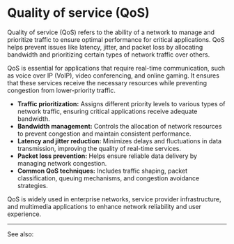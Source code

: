 
# Quality of service (QoS)

Quality of service (QoS) refers to the ability of a network to manage and prioritize traffic to ensure optimal performance for critical applications. QoS helps prevent issues like latency, jitter, and packet loss by allocating bandwidth and prioritizing certain types of network traffic over others.

QoS is essential for applications that require real-time communication, such as voice over IP (VoIP), video conferencing, and online gaming. It ensures that these services receive the necessary resources while preventing congestion from lower-priority traffic.

- **Traffic prioritization:** Assigns different priority levels to various types of network traffic, ensuring critical applications receive adequate bandwidth.
- **Bandwidth management:** Controls the allocation of network resources to prevent congestion and maintain consistent performance.
- **Latency and jitter reduction:** Minimizes delays and fluctuations in data transmission, improving the quality of real-time services.
- **Packet loss prevention:** Helps ensure reliable data delivery by managing network congestion.
- **Common QoS techniques:** Includes traffic shaping, packet classification, queuing mechanisms, and congestion avoidance strategies.

QoS is widely used in enterprise networks, service provider infrastructure, and multimedia applications to enhance network reliability and user experience.

---

See also: